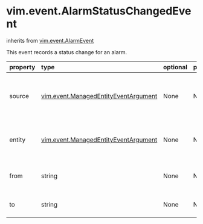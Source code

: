 vim.event.AlarmStatusChangedEvent
=================================
inherits from [vim.event.AlarmEvent](docs/vim.event.AlarmEvent.md)


This event records a status change for an alarm.

| property | type | optional | priv | desc |
|:---------|:-----|:---------|:-----|:-----|
| source | [vim.event.ManagedEntityEventArgument](vim.event.ManagedEntityEventArgument.md "vim.event.ManagedEntityEventArgument") | None | None | The entity for which the alarm status has been changed. |
| entity | [vim.event.ManagedEntityEventArgument](vim.event.ManagedEntityEventArgument.md "vim.event.ManagedEntityEventArgument") | None | None | The entity with which the alarm is registered. |
| from | string | None | None | The original alarm status. |
| to | string | None | None | The new alarm status. |


